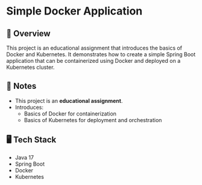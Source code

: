# Simple Docker Application

## 📖 Overview
This project is an educational assignment that introduces the basics of Docker and Kubernetes.
It demonstrates how to create a simple Spring Boot application that can be containerized using Docker and deployed on a Kubernetes cluster.

## 📌 Notes
- This project is an **educational assignment**.
- Introduces:
  - Basics of Docker for containerization
  - Basics of Kubernetes for deployment and orchestration

## 🖥️ Tech Stack
- Java 17  
- Spring Boot  
- Docker  
- Kubernetes

